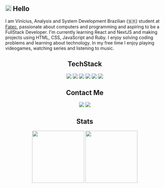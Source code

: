 ## <img src="https://github.com/TheDudeThatCode/TheDudeThatCode/blob/master/Assets/Hi.gif" width="19px"> Hello

I am Vinícius, Analysis and System Development Brazilian (:brazil:) student at [Fatec](https://fatecrl.edu.br/), passionate about computers and programming and aspiring to be a FullStack Developer. I'm currently learning React and NextJS and making projects using HTML, CSS, JavaScript and Ruby. I enjoy solving coding problems and learning about technology.
In my free time I enjoy playing videogames, watching series and listening to music.

## <div align="center">TechStack</div>
<div align="center">
<img src="https://img.shields.io/badge/HTML5-F06529?style=for-the-badge&logo=HTML5&logoColor=white">
<img src="https://img.shields.io/badge/CSS3-2D9CDB?style=for-the-badge&logo=CSS3&logoColor=white">
<img src="https://img.shields.io/badge/Bootstrap-563D7C?style=for-the-badge&logo=Bootstrap&logoColor=white">
<img src="https://img.shields.io/badge/JavaScript-F7DF1E?style=for-the-badge&logo=javascript&logoColor=black">
<img src="https://img.shields.io/badge/Ruby_on_Rails-820C02?style=for-the-badge&logo=ruby&logoColor=white">
<img src="https://img.shields.io/badge/React-32363E?style=for-the-badge&logo=react&logoColor=61DAFB">

</div>

## <div align="center">Contact Me</div>
<div align="center">
<a href="https://www.linkedin.com/in/vin%C3%ADcius-godoy/" target="_blank"><img src="https://img.shields.io/badge/LinkedIn-0e76a8?style=for-the-badge&logo=linkedin&logoColor=white"></a>
<a href="mailto:v.godoyrodrigues@gmail.com" target="_blank"><img src="https://img.shields.io/badge/Gmail-EA4335?style=for-the-badge&logo=gmail&logoColor=white"></a>
<div align="center">

## Stats 
<div align="center">
<img height="165em" src="https://github-readme-stats.vercel.app/api?username=vinicius-godoy&theme=dracula&show_icons=true" />
<img height="165em" src="https://github-readme-stats.vercel.app/api/top-langs/?username=vinicius-godoy&hide=html&theme=dracula&layout=compact&show_icons=true" />
</div>

